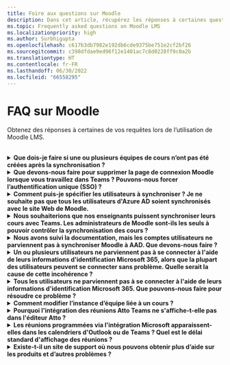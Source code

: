 ```yaml
---
title: Foire aux questions sur Moodle
description: Dans cet article, récupérez les réponses à certaines questions fréquemment posées lors de l’utilisation de Moodle LMS.
ms.topic: Frequently asked questions on Moodle LMS
ms.localizationpriority: high
ms.author: Surbhigupta
ms.openlocfilehash: c617b3db7982e192db6cde9375be751e2cf2bf26
ms.sourcegitcommit: c398dfdae9ed96f12e1401ac7c8d0228ff9c0a2b
ms.translationtype: HT
ms.contentlocale: fr-FR
ms.lasthandoff: 06/30/2022
ms.locfileid: "66558295"
---
```

# <a name="moodle-faq"></a>FAQ sur Moodle

Obtenez des réponses à certaines de vos requêtes lors de l’utilisation de Moodle LMS.<br>

<br>

<details>

<summary><b>Que dois-je faire si une ou plusieurs équipes de cours n’ont pas été créées après la synchronisation ?</b></summary>

Chaque cours Moodle doit avoir au moins un enseignant et un étudiant associés à un compte UPN Microsoft 365 AAD. L’équipe ne peut pas être créée si la synchronisation ne trouve pas de correspondance.

Chaque instance de cours en équipe doit avoir un propriétaire, et la synchronisation définit l’enseignant comme propriétaire, en supposant que la faculté possède la licence Teams.

<br>

</details>

<details>

<summary><b>Que devons-nous faire pour supprimer la page de connexion Moodle lorsque vous travaillez dans Teams ? Pouvons-nous forcer l’authentification unique (SSO) ?</b></summary>

Les utilisateurs disposent de plusieurs options de connexion à partir de la page de connexion Moodle.

* Pour vous connecter exclusivement à l’aide d’informations d’identification Microsoft 365, activez les paramètres de configuration **Forcer la redirection** pour le **plug-in auth_oidc**. Si le service est activé, l’utilisateur peut voir la page de connexion Microsoft.
* Pour vous connecter manuellement au portail Moodle, consultez [Moodle](https://moodle.org/login/index.php).

<br>

</details>

<details>

<summary><b>Comment puis-je spécifier les utilisateurs à synchroniser ? Je ne souhaite pas que tous les utilisateurs d'Azure AD soient synchronisés avec le site Web de Moodle. </b></summary>

Utilisez l’option **Restriction de création d’utilisateur** pour spécifier les utilisateurs en synchronisant les options de configuration du plug-in **local_o365**. Le menu déroulant à gauche du **filtre** propose des options telles que le pays, le nom de la société et la langue.

> [!TIP]
> Créez un groupe dynamique Microsoft 365 pour activer l'option de **filtre** avec plusieurs propriétés de profil.

L’image suivante montre les options de restrictions de création d’utilisateur :

:::image type="content" source="../assets/images/MoodleInstructions/faq-2.png" alt-text="synchro":::

:::image type="content" source="../assets/images/MoodleInstructions/faq-3.png" alt-text="Azure AD":::

<br>

</details>

<details>

<summary><b>Nous souhaiterions que nos enseignants puissent synchroniser leurs cours avec Teams. Les administrateurs de Moodle sont-ils les seuls à pouvoir contrôler la synchronisation des cours ?</b></summary>

Par défaut, seuls les administrateurs Moodle peuvent configurer la synchronisation. Le propriétaire de l'équipe peut contrôler si un cours est synchronisé avec les équipes et **Autoriser la configuration de la synchronisation de cours dans le cours** est activé. Dans ce cas, l’enseignant est le propriétaire de l’équipe. Le bloc affiche l’option de configuration pour les personnes ayant les autorisations de propriétaire appropriées.

<!-- For more information, see Microsoft 365 block within the Moodle course interface. -->

L’image suivante montre l’option **Autoriser la configuration de la synchronisation de cours dans le cours** :

:::image type="content" source="../assets/images/MoodleInstructions/faq-4.png" alt-text="administrateur":::

L’image suivante illustre la synchronisation des cours :

:::image type="content" source="../assets/images/MoodleInstructions/faq-5.png" alt-text="synchronisation":::

<br>

</details>

<details>

<summary><b>Nous avons suivi la documentation, mais les comptes utilisateurs ne parviennent pas à synchroniser Moodle à AAD. Que devons-nous faire ?</b></summary>

Le problème peut être résolu avant que les utilisateurs n'effectuent le **Nettoyage du jeton Delta** comme étape finale de dépannage.

Le tableau suivant fournit les actions et dépendances à effectuer et à vérifier :

| Dépendance | Action | Référence|
|-------|------------|----------|
| Version stable| Vérifiez que la version de Moodle est répertoriée comme **stable**.| Pour plus d’informations, consultez [Prise en charge de la version](https://docs.moodle.org/dev/Releases#Version_support).|
|Autorisations| Vérifiez que l’application Azure dispose des autorisations nécessaires pour exécuter la synchronisation.| Pour plus d’informations, consultez [Autorisations Microsoft](https://docs.moodle.org/311/en/Microsoft_365#Permissions).|
| Synchronisation complète| Vérifiez que l'option **Effectuer une synchronisation complète à chaque exécution** est activée, et examinez les **Journaux des tâches** pour **Synchroniser les utilisateurs avec Azure AD**.| Pour plus d’informations, consultez [Activer la synchronisation complète](https://docs.moodle.org/311/en/local_o365)</br>Pour plus d’informations, consultez [Vérifier les journaux des tâches](https://docs.moodle.org/311/en/local_o365#Sync_users_with_Azure_AD). |
|Actualisation du jeton|Nettoyez le **Jeton delta de synchronisation utilisateur** dans le plug-in local_o365.| Pour plus d’informations, consultez [Actualisation du jeton](https://docs.moodle.org/38/en/Office365).|
<!-- |Actualisation du jeton|Nettoyer le **Jeton delta de synchronisation utilisateur** dans le plug-in local_o365| {moodle_url}\local_o365\acp.php? Mode=maintenance_cleandeltatoken| -->
<br>

</details>

<details>

<summary><b>Un ou plusieurs utilisateurs ne parviennent pas à se connecter à l'aide de leurs informations d'identification Microsoft 365, alors que la plupart des utilisateurs peuvent se connecter sans problème. Quelle serait la cause de cette incohérence ?</b></summary>

La raison des incohérences avec les utilisateurs qui ne peuvent pas signer en utilisant leurs informations d'identification Microsoft 365 peut être liée à l'opération de mappage des utilisateurs pendant la synchronisation. Pour résoudre ce problème, procédez comme suit :

* Vérifiez si le type d’authentification de l’utilisateur est **OpenID**.
* Vérifiez si le **Nom d’utilisateur** Moodle correspond au nom d’utilisateur AAD.
* Nettoyez le **Problème de jeton et** réessayez.
* Vérifiez si les utilisateurs ont des **Autorisations** pour accéder à l'application Azure.

<br>

</details>

<details>

<summary><b>Tous les utilisateurs ne parviennent pas à se connecter à l'aide de leurs informations d'identification Microsoft 365. Que pouvons-nous faire pour résoudre ce problème ?</b></summary>

Les utilisateurs qui n’ont pas pu se connecter au démarrage doivent signaler le problème et vérifier que la **Clé secrète du client** de l’application n’a pas expiré.

L'image suivante montre le message d'erreur reçu lorsque l'utilisateur signe en utilisant ses informations d'identification Microsoft 365 :

:::image type="content" source="../assets/images/MoodleInstructions/faq-6.png" alt-text="signaler un problème":::

L'image suivante montre l'erreur dans le portail Azure :

:::image type="content" source="../assets/images/MoodleInstructions/faq-7.png" alt-text="Portail Azure":::

Si la **clé secrète du client** a expiré, l’utilisateur doit en générer une nouvelle **clé secrète** et mettre à jour la configuration trouvée sur la page. Les utilisateurs peuvent se reconnecter après la mise à jour de la **clé secrète du client**, ce qui peut prendre jusqu’à 24 heures.

<br>

</details>

<details>

<summary><b>Comment modifier l’instance d’équipe liée à un cours ?</b></summary>

Les administrateurs peuvent modifier l’instance d’équipe associée à un cours via la page **Gérer les connexions d’équipes**. Sélectionnez **Connecter** à côté du cours à modifier et sélectionnez l’instance d’équipe. Si vous utilisez la réinitialisation de cours pour archiver une équipe, vous pouvez la lier à l’équipe précédente.

L'image suivante montre l'instance des équipes :

:::image type="content" source="../assets/images/MoodleInstructions/faq-8.png" alt-text="instance des équipes":::

<br>

</details>

<details>

<summary><b>Pourquoi l'intégration des réunions Atto Teams ne s'affiche-t-elle pas dans l'éditeur Atto ?</b></summary>

L'utilisateur peut être confronté à un problème de réunion Atto Teams si la référence à l'icône est absente de la **Configuration de la barre d'outils**, qui affiche l'icône Teams dans l'éditeur Atto. L'utilisateur doit ajouter l'icône de réunion Teams à droite de l'icône de liens en suivant les étapes suivantes :

* Installez le plug-in.
* Mettre à jour la **Configuration de la barre d’outils** avec une **réunion Teams**.

Les images suivantes montrent l’icône de la barre d’outils après ajustement de la configuration de la barre d’outils :

:::image type="content" source="../assets/images/MoodleInstructions/faq-9.png" alt-text="barre d’outils":::

:::image type="content" source="../assets/images/MoodleInstructions/faq-10.png" alt-text="icône liens":::

Pour plus d’informations sur la modification de la barre d’outils Atto, consultez :

* [Éditeur Atto-ModdleDocs](https://docs.moodle.org/311/en/Atto_editor)
* [Éditeur Atto-Mappage des icônes](https://docs.moodle.org/311/en/Atto_editor#:~:text=in%20the%20editor.-,Atto%20editor%20toolbar,-Atto%20Row%201)
<br>

</details>

<details>

<summary><b>Les réunions programmées via l'intégration Microsoft apparaissent-elles dans les calendriers d'Outlook ou de Teams ? Quel est le délai standard d'affichage des réunions ?</b></summary>

Les réunions programmées via l'application n'apparaissent pas dans le calendrier Outlook ou Teams du planificateur, car elles sont similaires aux réunions de canal. Tous les membres du canal de cours peuvent assister à la réunion directement à partir du lien du canal intégré. Pour plus d’informations, consultez [Réunions de canal](https://www.knowledgewave.com/blog/benefits-of-channel-meetings-in-microsoft-teams).

Toutefois, vous pouvez accéder à l'invitation et ajouter manuellement les noms des participants aux champs **Obligatoires** ou **Facultatifs** de l'invitation à la réunion pour afficher la réunion à distance sur leurs calendriers. Les chronologies standard sont basés sur la date que l'utilisateur indique lors de la création de la réunion. Pour plus d’informations, consultez [Limites et spécifications pour Teams](/microsoftteams/limits-specifications-teams).

<br>

</details>

<details>

<summary><b>Existe-t-il un site de support où nous pouvons obtenir plus d’aide sur les produits et d’autres problèmes ?</b></summary>

Pour obtenir de l'aide et de l'assistance sur les questions relatives aux produits et aux services ou pour obtenir de l'aide de la communauté des développeurs, consultez [Support et commentaires](/microsoftteams/platform/feedback).
